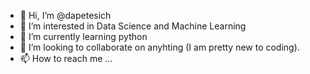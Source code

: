 - 👋 Hi, I’m @dapetesich
- 👀 I’m interested in Data Science and Machine Learning
- 🌱 I’m currently learning python
- 💞️ I’m looking to collaborate on anyhting (I am pretty new to coding).
- 📫 How to reach me ...

<!---
dapetesich/dapetesich is a ✨ special ✨ repository because its `README.md` (this file) appears on your GitHub profile.
You can click the Preview link to take a look at your changes.
--->
